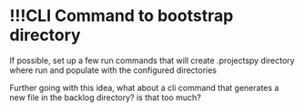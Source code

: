 !!!CLI Command to bootstrap directory
===

If possible, set up a few run commands that will create .projectspy directory where run
and populate with the configured directories

Further going with this idea, what about a cli command that generates a new file in the backlog directory? is that too much?
